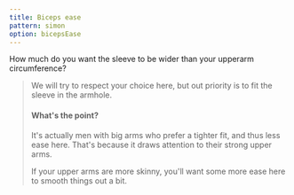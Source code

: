 ```yaml
---
title: Biceps ease
pattern: simon
option: bicepsEase
---
```


How much do you want the sleeve to be wider than your upperarm circumference?

> We will try to respect your choice here, but out priority is to fit the sleeve in the armhole.
> 
> #### What's the point?
> 
> It's actually men with big arms who prefer a tighter fit, and thus less ease here. That's because it draws attention to their strong upper arms.
> 
> If your upper arms are more skinny, you'll want some more ease here to smooth things out a bit.